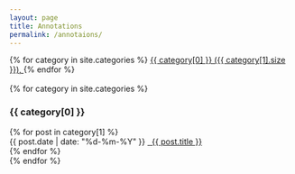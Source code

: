```yaml
---
layout: page
title: Annotations
permalink: /annotaions/
---
```


<div>
{% for category in site.categories %}
  <a href="#{{ category[0] }}">{{ category[0] }} ({{ category[1].size }}), </a>
{% endfor %}
</div>
<br>

<div>
  {% for category in site.categories %}
    <h3><a name="{{ category[0] }}"></a>{{ category[0] }}</h3>
    {% for post in category[1] %}
        <li style="list-style-type: none;">
          <time class="post-meta">{{ post.date | date: "%d-%m-%Y" }}</time>
          <a href="{{ post.url }}">&nbsp;&nbsp;{{ post.title }}</a>
        </li>
    {% endfor %}
    <br>
  {% endfor %}
</div>
